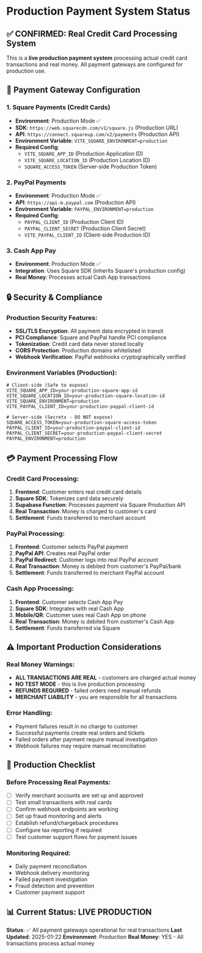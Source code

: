 # Production Payment System Status

## ✅ CONFIRMED: Real Credit Card Processing System

This is a **live production payment system** processing actual credit card transactions and real money. All payment gateways are configured for production use.

## 🏦 Payment Gateway Configuration

### 1. Square Payments (Credit Cards)
- **Environment**: Production Mode ✅
- **SDK**: `https://web.squarecdn.com/v1/square.js` (Production URL)
- **API**: `https://connect.squareup.com/v2/payments` (Production API)
- **Environment Variable**: `VITE_SQUARE_ENVIRONMENT=production`
- **Required Config**:
  - `VITE_SQUARE_APP_ID` (Production Application ID)
  - `VITE_SQUARE_LOCATION_ID` (Production Location ID)
  - `SQUARE_ACCESS_TOKEN` (Server-side Production Token)

### 2. PayPal Payments  
- **Environment**: Production Mode ✅
- **API**: `https://api-m.paypal.com` (Production API)
- **Environment Variable**: `PAYPAL_ENVIRONMENT=production`
- **Required Config**:
  - `PAYPAL_CLIENT_ID` (Production Client ID)
  - `PAYPAL_CLIENT_SECRET` (Production Client Secret)
  - `VITE_PAYPAL_CLIENT_ID` (Client-side Production ID)

### 3. Cash App Pay
- **Environment**: Production Mode ✅
- **Integration**: Uses Square SDK (inherits Square's production config)
- **Real Money**: Processes actual Cash App transactions

## 🔒 Security & Compliance

### Production Security Features:
- **SSL/TLS Encryption**: All payment data encrypted in transit
- **PCI Compliance**: Square and PayPal handle PCI compliance
- **Tokenization**: Credit card data never stored locally
- **CORS Protection**: Production domains whitelisted
- **Webhook Verification**: PayPal webhooks cryptographically verified

### Environment Variables (Production):
```env
# Client-side (Safe to expose)
VITE_SQUARE_APP_ID=your-production-square-app-id
VITE_SQUARE_LOCATION_ID=your-production-square-location-id
VITE_SQUARE_ENVIRONMENT=production
VITE_PAYPAL_CLIENT_ID=your-production-paypal-client-id

# Server-side (Secrets - DO NOT expose)
SQUARE_ACCESS_TOKEN=your-production-square-access-token
PAYPAL_CLIENT_ID=your-production-paypal-client-id
PAYPAL_CLIENT_SECRET=your-production-paypal-client-secret
PAYPAL_ENVIRONMENT=production
```

## 💳 Payment Processing Flow

### Credit Card Processing:
1. **Frontend**: Customer enters real credit card details
2. **Square SDK**: Tokenizes card data securely
3. **Supabase Function**: Processes payment via Square Production API
4. **Real Transaction**: Money is charged to customer's card
5. **Settlement**: Funds transferred to merchant account

### PayPal Processing:
1. **Frontend**: Customer selects PayPal payment
2. **PayPal API**: Creates real PayPal order
3. **PayPal Redirect**: Customer logs into real PayPal account
4. **Real Transaction**: Money is debited from customer's PayPal/bank
5. **Settlement**: Funds transferred to merchant PayPal account

### Cash App Processing:
1. **Frontend**: Customer selects Cash App Pay
2. **Square SDK**: Integrates with real Cash App
3. **Mobile/QR**: Customer uses real Cash App on phone
4. **Real Transaction**: Money is debited from customer's Cash App
5. **Settlement**: Funds transferred via Square

## ⚠️ Important Production Considerations

### Real Money Warnings:
- **ALL TRANSACTIONS ARE REAL** - customers are charged actual money
- **NO TEST MODE** - this is live production processing
- **REFUNDS REQUIRED** - failed orders need manual refunds
- **MERCHANT LIABILITY** - you are responsible for all transactions

### Error Handling:
- Payment failures result in no charge to customer
- Successful payments create real orders and tickets
- Failed orders after payment require manual investigation
- Webhook failures may require manual reconciliation

## 🚨 Production Checklist

### Before Processing Real Payments:
- [ ] Verify merchant accounts are set up and approved
- [ ] Test small transactions with real cards
- [ ] Confirm webhook endpoints are working
- [ ] Set up fraud monitoring and alerts
- [ ] Establish refund/chargeback procedures
- [ ] Configure tax reporting if required
- [ ] Test customer support flows for payment issues

### Monitoring Required:
- Daily payment reconciliation
- Webhook delivery monitoring  
- Failed payment investigation
- Fraud detection and prevention
- Customer payment support

## 📊 Current Status: LIVE PRODUCTION

**Status**: ✅ All payment gateways operational for real transactions
**Last Updated**: 2025-01-22
**Environment**: Production
**Real Money**: YES - All transactions process actual money